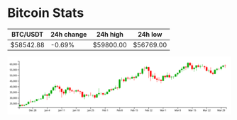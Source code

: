 # Bitcoin Stats

BTC/USDT|24h change|24h high|24h low|
|---|---|---|---|
|$58542.88|-0.69%|$59800.00|$56769.00|

<img src="./chart.svg">
